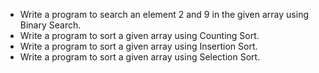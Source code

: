 - Write a program to search an element 2 and 9 in the given array using Binary Search.
- Write a program to sort a given array using Counting Sort.
- Write a program to sort a given array using Insertion Sort.
- Write a program to sort a given array using Selection Sort.
